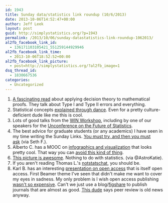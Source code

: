 ```yaml
---
id: 1943
title: Sunday data/statistics link roundup (10/6/2013)
date: 2013-10-06T14:52:47+00:00
author: Jeff Leek
layout: post
guid: http://simplystatistics.org/?p=1943
permalink: /2013/10/06/sunday-datastatistics-link-roundup-1062013/
al2fb_facebook_link_id:
  - 136171103105421_551259144929946
al2fb_facebook_link_time:
  - 2013-10-06T18:52:52+00:00
al2fb_facebook_link_picture:
  - post=http://simplystatistics.org/?al2fb_image=1
dsq_thread_id:
  - 1830667536
categories:
  - Uncategorized
---
```

  1. <span style="line-height: 16px;"><a href="http://www.gwern.net/The%20Existential%20Risk%20of%20Mathematical%20Error">A fascinating read</a> about applying decision theory to mathematical proofs. They talk about Type I and Type II errors and everything. </span>
  2. Statistical concepts [explained through dance](http://www.youtube.com/watch?v=VFjaBh12C6s&list=PLCkLQOAPOtT2H1hJRUxUYOxThRwfVI9jI&index=1). Even for a pretty culture-deficient dude like me this is cool.
  3. Lots of good talks from the [WIN Workshop](http://www.winworkshop.net/videos.php), including by one of our speakers for the [Unconference on the Future of Statistics](https://plus.google.com/events/cd94ktf46i1hbi4mbqbbvvga358).
  4. The best advice for graduate students (or any academics) I have seen in my time writing the Sunday Links. [You must try, and then you must ask](https://blogs.akamai.com/2013/10/you-must-try-and-then-you-must-ask.html) (via Seth F.).
  5. Alberto C. has a MOOC on [infographics and visualization](http://www.thefunctionalart.com/2013/09/the-third-introduction-to-infographics.html) that looks pretty cool. That way you can [avoid this kind of thing](http://xkcd.com/1273/).
  6. [This picture is awesome](https://twitter.com/AstroKatie/status/386757429351813120/photo/1). Nothing to do with statistics. (via @AstroKatie).
  7. If you aren't reading Thomas L.'s [notstatschat](http://notstatschat.tumblr.com/), you should be.
  8. Karl B. has an interesting [presentation on open access](http://www.biostat.wisc.edu/~kbroman/presentations/openaccess.pdf) that is itself open access. First Beamer theme I've seen that didn't make me want to cover my eyes in sadness. My only problem is I wish open access publishing [wasn't so expensive](http://simplystatistics.org/2011/11/03/free-access-publishing-is-awesome-but-expensive-how/). Can't we just use a blog/[figshare](http://figshare.com/) to publish journals that are almost as good. [This dude](http://www.sciencemag.org/content/342/6154/66.full?sid=cb2de807-61a8-4dda-ba15-3b4c76e0c627&utm_content=buffer8aaf1&utm_source=buffer&utm_medium=twitter&utm_campaign=Buffer) says peer review is old news anyway.